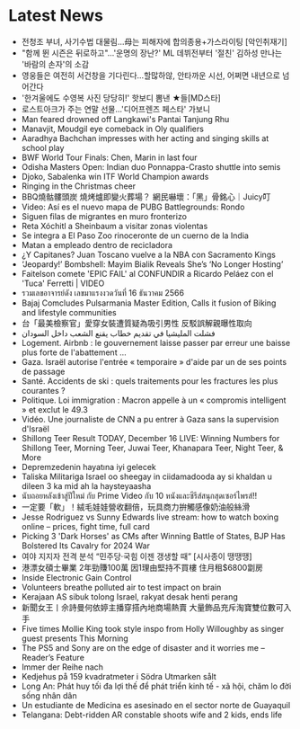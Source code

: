 # Latest News
-  전청조 부녀, 사기수법 대물림…母는 피해자에 합의종용+가스라이팅 [악인취재기]
-  "함께 뛴 시즌은 뒤로하고"…'운명의 장난?' ML 데뷔전부터 '절친' 김하성 만나는 '바람의 손자'의 소감
-  영웅들은 여전히 서건창을 기다린다…할많하않, 안타까운 시선, 어쩌면 내년으로 넘어간다
-  '한겨울에도 수영복 사진 당당히!' 핫보디 뽐낸 ★들[MD스타]
-  로스트아크가 주는 연말 선물...'디어프렌즈 페스타' 가보니
-  Man feared drowned off Langkawi's Pantai Tanjung Rhu
-  Manavjit, Moudgil eye comeback in Oly qualifiers
-  Aaradhya Bachchan impresses with her acting and singing skills at school play
-  BWF World Tour Finals: Chen, Marin in last four
-  Odisha Masters Open: Indian duo Ponnappa-Crasto shuttle into semis
-  Djoko, Sabalenka win ITF World Champion awards
-  Ringing in the Christmas cheer
-  BBQ燒骷髏頭炭 燒烤爐即變火葬場？ 網民嚇壞：「黑」骨銘心｜Juicy叮
-  Video: Así es el nuevo mapa de PUBG Battlegrounds: Rondo
-  Siguen filas de migrantes en muro fronterizo
-  Reta Xóchitl a Sheinbaum a visitar zonas violentas
-  Se integra a El Paso Zoo rinoceronte de un cuerno de la India
-  Matan a empleado dentro de recicladora
-  ¿Y Capitanes? Juan Toscano vuelve a la NBA con Sacramento Kings
-  ‘Jeopardy!’ Bombshell: Mayim Bialik Reveals She’s ‘No Longer Hosting’
-  Faitelson comete 'EPIC FAIL' al CONFUNDIR a Ricardo Peláez con el 'Tuca' Ferretti | VIDEO
-  รวมเลขอาจารย์ดัง เลขมาแรงงวดวันที่ 16 ธันวาคม 2566
-  Bajaj Comcludes Pulsarmania Master Edition, Calls it fusion of Biking and lifestyle communities
-  台「最美檢察官」愛穿女裝遭質疑為吸引男性 反駁誤解親曝性取向
-  فشلت المليشيا في تقديم خطاب يقنع الشعب داخل السودان
-  Logement. Airbnb : le gouvernement laisse passer par erreur une baisse plus forte de l'abattement ...
-  Gaza. Israël autorise l'entrée « temporaire » d'aide par un de ses points de passage
-  Santé. Accidents de ski : quels traitements pour les fractures les plus courantes ?
-  Politique. Loi immigration : Macron appelle à un « compromis intelligent » et exclut le 49.3
-  Vidéo. Une journaliste de CNN a pu entrer à Gaza sans la supervision d'Israël
-  Shillong Teer Result TODAY, December 16 LIVE: Winning Numbers for Shillong Teer, Morning Teer, Juwai Teer, Khanapara Teer, Night Teer, & More
-  Depremzedenin hayatına iyi gelecek
-  Taliska Militariga Israel oo sheegay in ciidamadooda ay si khaldan u dileen 3 ka mid ah la haysteyaasha
-  นับถอยหลังเข้าสู่ปีใหม่ กับ Prime Video กับ 10 หนังและซีรีส์สนุกสุดเซอร์ไพรส์!!
-  一定要「軟」！絨毛娃娃營收翻倍，玩具商力拚觸感像奶油般絲滑
-  Jesse Rodriguez vs Sunny Edwards live stream: how to watch boxing online – prices, fight time, full card
-  Picking 3 'Dark Horses' as CMs after Winning Battle of States, BJP Has Bolstered Its Cavalry for 2024 War
-  여야 지지자 전격 분석 “민주당·국힘 이젠 갱생할 때” [시사종이 땡땡땡]
-  港漂女碩士畢業 2年勁賺100萬 因1理由堅持不買樓 住月租$6800劏房
-  Inside Electronic Gain Control
-  Volunteers breathe polluted air to test impact on brain
-  Kerajaan AS sibuk tolong Israel, rakyat desak henti perang
-  新聞女王丨佘詩曼何依婷主播穿搭內地商場熱賣 大量飾品充斥淘寶雙位數可入手
-  Five times Mollie King took style inspo from Holly Willoughby as singer guest presents This Morning
-  The PS5 and Sony are on the edge of disaster and it worries me – Reader’s Feature
-  Immer der Reihe nach
-  Kedjehus på 159 kvadratmeter i Södra Utmarken sålt
-  Long An: Phát huy tối đa lợi thế để phát triển kinh tế - xã hội, chăm lo đời sống nhân dân
-  Un estudiante de Medicina es asesinado en el sector norte de Guayaquil
-  Telangana: Debt-ridden AR constable shoots wife and 2 kids, ends life
